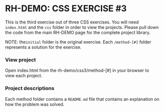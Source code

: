 # RH-DEMO: CSS EXERCISE #3

This is the third exercise out of three CSS exercises. You will need `index.html` and the `css` folder in order to view the projects. Please pull down the code from the main RH-DEMO page for the complete project library. 

NOTE: the`initial` folder is the original exercise. Each `/method-[#]` folder represents a solution for the exercise.

### View project
Open index.html from the rh-demo/css3/method-[#] in your browser to view each project.

### Project descriptions
Each method folder contains a `README.md` file that contains an explanation on how the problem was solved.